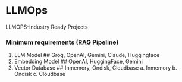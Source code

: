 # LLMOps
LLMOPS-Industry Ready Projects


### Minimum requirements (RAG Pipeline)

1. LLM Model ## Groq, OpenAI, Gemini, Claude, Huggingface
2. Embedding Model ## OpenAI, HuggingFace, Gemini
3. Vector Database ## Inmemory, Ondisk, Cloudbase
    a. Inmemory
    b. Ondisk
    c. Cloudbase
